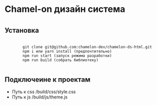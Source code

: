 # **Chamel-on дизайн система**
#

## **Установка**

<pre>
    <code>
        git clone git@github.com:chamelon-dev/chamelon-ds-html.git
        npm i или yarn install (предпочтительно)
        npm run start (запуск режима разработки)
        npm run build (собрать библиотеку)
    </code>
</pre>

## **Подключеине к проектам**
* Путь к css /build/css/style.css
* Путь к js /build/js/theme.js
